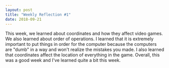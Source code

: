 ```yaml
---
layout: post
title: "Weekly Reflection #1"
date: 2018-09-21
---
```


This week, we learned about coordinates and how they affect video games. We also learned about order of operations. I learned that it is extremely important to put things in order for the computer because the computers are "dumb" in a way and won't realize the mistakes you made. I also learned that coordinates affect the location of everything in the game. Overall, this was a good week and I've learned quite a bit this week.
